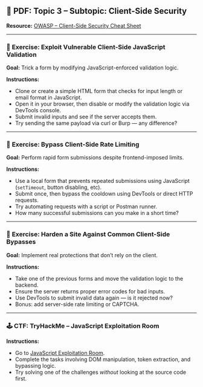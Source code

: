 ## 📄 PDF: Topic 3 – Subtopic: Client-Side Security  
**Resource:** [OWASP – Client-Side Security Cheat Sheet](https://cheatsheetseries.owasp.org/cheatsheets/DOM_based_XSS_Prevention_Cheat_Sheet.html)

---

### 🔹 **Exercise: Exploit Vulnerable Client-Side JavaScript Validation**  
**Goal:** Trick a form by modifying JavaScript-enforced validation logic.  

**Instructions:**  
- Clone or create a simple HTML form that checks for input length or email format in JavaScript.  
- Open it in your browser, then disable or modify the validation logic via DevTools console.  
- Submit invalid inputs and see if the server accepts them.  
- Try sending the same payload via curl or Burp — any difference?

---

### 🔹 **Exercise: Bypass Client-Side Rate Limiting**  
**Goal:** Perform rapid form submissions despite frontend-imposed limits.  

**Instructions:**  
- Use a local form that prevents repeated submissions using JavaScript (`setTimeout`, button disabling, etc).  
- Submit once, then bypass the cooldown using DevTools or direct HTTP requests.  
- Try automating requests with a script or Postman runner.  
- How many successful submissions can you make in a short time?

---

### 🔹 **Exercise: Harden a Site Against Common Client-Side Bypasses**  
**Goal:** Implement real protections that don’t rely on the client.  

**Instructions:**  
- Take one of the previous forms and move the validation logic to the backend.  
- Ensure the server returns proper error codes for bad inputs.  
- Use DevTools to submit invalid data again — is it rejected now?  
- Bonus: add server-side rate limiting or CAPTCHA.

---

### 🕹️ **CTF: TryHackMe – JavaScript Exploitation Room**  
**Instructions:**  
- Go to [JavaScript Exploitation Room](https://tryhackme.com/room/javascriptmasquerade).  
- Complete the tasks involving DOM manipulation, token extraction, and bypassing logic.  
- Try solving one of the challenges *without* looking at the source code first.
